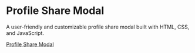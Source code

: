 # Profile Share Modal

A user-friendly and customizable profile share modal built with HTML, CSS, and JavaScript.

[Profile Share Modal](https://mohasindawal.github.io/Profile-Share-Modal/) <!-- Replace with a screenshot or demo GIF of your modal -->

